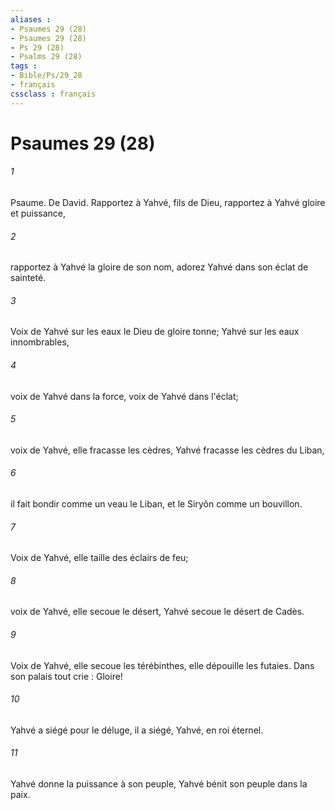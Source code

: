 ```yaml
---
aliases : 
- Psaumes 29 (28)
- Psaumes 29 (28)
- Ps 29 (28)
- Psalms 29 (28)
tags : 
- Bible/Ps/29_28
- français
cssclass : français
---
```


# Psaumes 29 (28)

###### 1
Psaume. De David. Rapportez à Yahvé, fils de Dieu, rapportez à Yahvé gloire et puissance,
###### 2
rapportez à Yahvé la gloire de son nom, adorez Yahvé dans son éclat de sainteté.
###### 3
Voix de Yahvé sur les eaux le Dieu de gloire tonne; Yahvé sur les eaux innombrables,
###### 4
voix de Yahvé dans la force, voix de Yahvé dans l'éclat;
###### 5
voix de Yahvé, elle fracasse les cèdres, Yahvé fracasse les cèdres du Liban,
###### 6
il fait bondir comme un veau le Liban, et le Siryôn comme un bouvillon.
###### 7
Voix de Yahvé, elle taille des éclairs de feu;
###### 8
voix de Yahvé, elle secoue le désert, Yahvé secoue le désert de Cadès.
###### 9
Voix de Yahvé, elle secoue les térébinthes, elle dépouille les futaies. Dans son palais tout crie : Gloire!
###### 10
Yahvé a siégé pour le déluge, il a siégé, Yahvé, en roi éternel.
###### 11
Yahvé donne la puissance à son peuple, Yahvé bénit son peuple dans la paix.
